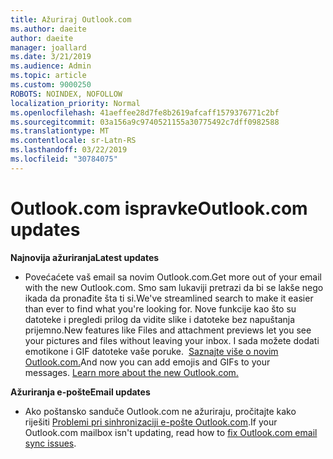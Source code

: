 ```yaml
---
title: Ažuriraj Outlook.com
ms.author: daeite
author: daeite
manager: joallard
ms.date: 3/21/2019
ms.audience: Admin
ms.topic: article
ms.custom: 9000250
ROBOTS: NOINDEX, NOFOLLOW
localization_priority: Normal
ms.openlocfilehash: 41aeffee28d7fe8b2619afcaff1579376771c2bf
ms.sourcegitcommit: 03a156a9c9740521155a30775492c7dff0982588
ms.translationtype: MT
ms.contentlocale: sr-Latn-RS
ms.lasthandoff: 03/22/2019
ms.locfileid: "30784075"
---
```

# <a name="outlookcom-updates"></a><span data-ttu-id="43182-102">Outlook.com ispravke</span><span class="sxs-lookup"><span data-stu-id="43182-102">Outlook.com updates</span></span>

<span data-ttu-id="43182-103">**Najnovija ažuriranja**</span><span class="sxs-lookup"><span data-stu-id="43182-103">**Latest updates**</span></span>

- <span data-ttu-id="43182-104">Povećaćete vaš email sa novim Outlook.com.</span><span class="sxs-lookup"><span data-stu-id="43182-104">Get more out of your email with the new Outlook.com.</span></span> <span data-ttu-id="43182-105">Smo sam lukaviji pretrazi da bi se lakše nego ikada da pronađite šta ti si.</span><span class="sxs-lookup"><span data-stu-id="43182-105">We've streamlined search to make it easier than ever to find what you're looking for.</span></span> <span data-ttu-id="43182-106">Nove funkcije kao što su datoteke i pregledi prilog da vidite slike i datoteke bez napuštanja prijemno.</span><span class="sxs-lookup"><span data-stu-id="43182-106">New features like Files and attachment previews let you see your pictures and files without leaving your inbox.</span></span> <span data-ttu-id="43182-107">I sada možete dodati emotikone i GIF datoteke vaše poruke.  [Saznajte više o novim Outlook.com.](https://support.office.com/article/40676ad0-c831-45ac-a023-5be633be798d)</span><span class="sxs-lookup"><span data-stu-id="43182-107">And now you can add emojis and GIFs to your messages. [Learn more about the new Outlook.com.](https://support.office.com/article/40676ad0-c831-45ac-a023-5be633be798d)</span></span>

<span data-ttu-id="43182-108">**Ažuriranja e-pošte**</span><span class="sxs-lookup"><span data-stu-id="43182-108">**Email updates**</span></span>

- <span data-ttu-id="43182-109">Ako poštansko sanduče Outlook.com ne ažuriraju, pročitajte kako riješiti [Problemi pri sinhronizaciji e-pošte Outlook.com](https://support.office.com/article/d39e3341-8d79-4bf1-b3c7-ded602233642).</span><span class="sxs-lookup"><span data-stu-id="43182-109">If your Outlook.com mailbox isn't updating, read how to [fix Outlook.com email sync issues](https://support.office.com/article/d39e3341-8d79-4bf1-b3c7-ded602233642).</span></span>